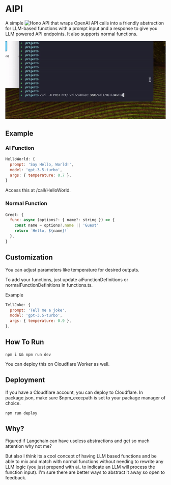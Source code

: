 # AIPI

A simple ![Hono API](https://hono.dev/docs/getting-started/cloudflare-workers) that wraps OpenAI API calls into a friendly abstraction for LLM-based functions with a prompt input and a response to give you LLM powered API endpoints. It also supports normal functions.

![Demo](/demo.gif)

## Example

### AI Function

```javascript
HelloWorld: {
  prompt: 'Say Hello, World!',
  model: 'gpt-3.5-turbo',
  args: { temperature: 0.7 },
}
```

Access this at /call/HelloWorld.

### Normal Function

```javascript
Greet: {
  func: async (options?: { name?: string }) => {
    const name = options?.name || 'Guest'
    return `Hello, ${name}!`
  },
}
```

## Customization

You can adjust parameters like temperature for desired outputs.

To add your functions, just update aiFunctionDefinitions or normalFunctionDefinitions in functions.ts.

Example

```javascript
TellJoke: {
  prompt: 'Tell me a joke',
  model: 'gpt-3.5-turbo',
  args: { temperature: 0.9 },
},
```

## How To Run

```
npm i && npm run dev
```

You can deploy this on Cloudflare Worker as well.

## Deployment

If you have a Cloudflare account, you can deploy to Cloudflare. In package.json, make sure $npm_execpath is set to your package manager of choice.

```
npm run deploy
```

## Why?

Figured if Langchain can have useless abstractions and get so much attention why not me?

But also I think its a cool concept of having LLM based functions and be able to mix and match with normal functions without needing to rewrite any LLM logic (you just prepend with ai_ to indicate an LLM will process the function input). I'm sure there are better ways to abstract it away so open to feedback.
